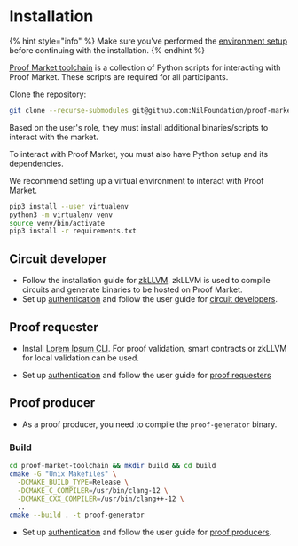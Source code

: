 # Installation

{% hint style="info" %}
Make sure you've performed the [environment setup](environment-setup.md) before
continuing with the installation.
{% endhint %}

[Proof Market toolchain](https://github.com/NilFoundation/proof-market-toolchain)
is a collection of Python scripts for interacting with Proof Market.
These scripts are required for all participants.

Clone the repository:

```bash
git clone --recurse-submodules git@github.com:NilFoundation/proof-market-toolchain.git
```

Based on the user's role, they must install additional binaries/scripts to interact with the market.

To interact with Proof Market, you must also have Python setup and its dependencies.

We recommend setting up a virtual environment to interact with Proof Market.

```bash
pip3 install --user virtualenv
python3 -m virtualenv venv
source venv/bin/activate
pip3 install -r requirements.txt
```

## Circuit developer

* Follow the installation guide for [zkLLVM](https://docs.nil.foundation/zkllvm/guides/installation).
  zkLLVM is used to compile circuits and generate binaries to be hosted on Proof Market.
* Set up [authentication](../market/user-guides/sign-up.md) and follow the user guide
  for [circuit developers](../market/user-guides/circuit-developer.md).

## Proof requester

* Install [Lorem Ipsum CLI](https://github.com/NilFoundation/lorem-ipsum-cli).
  For proof validation, smart contracts or zkLLVM for local validation can be used.

* Set up [authentication](../market/user-guides/sign-up.md) and follow the user guide
  for [proof requesters](../market/user-guides/proof-requester.md)

## Proof producer

* As a proof producer, you need to compile the `proof-generator` binary.

### Build

```bash
cd proof-market-toolchain && mkdir build && cd build
cmake -G "Unix Makefiles" \
  -DCMAKE_BUILD_TYPE=Release \
  -DCMAKE_C_COMPILER=/usr/bin/clang-12 \
  -DCMAKE_CXX_COMPILER=/usr/bin/clang++-12 \
  ..
cmake --build . -t proof-generator
```

* Set up [authentication](../market/user-guides/sign-up.md) and follow the user guide
  for [proof producers](../market/user-guides/proof-producer.md).

